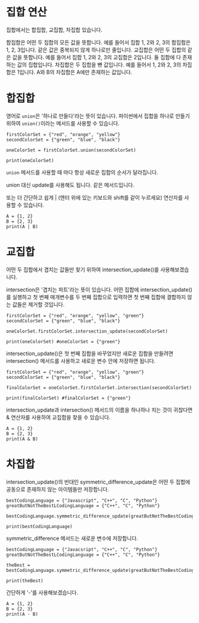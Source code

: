 # 집합 연산
집합에서는 합집합, 교집합, 차집합 있습니다.

합집합은 어떤 두 집합의 모든 값을 뜻합니다. 예를 들어서 집합 1, 2와 2, 3의 합집합은 1, 2, 3입니다. 같은 값은 중복되지 않게 하나로만 줄입니다.
교집합은 어떤 두 집합의 같은 값을 뜻합니다. 예를 들어서 집합 1, 2와 2, 3의 교집합은 2입니다. 둘 집합에 다 존재하는 값의 집합입니다.
차집합은 두 집합을 뺸 값입니다. 예를 들어서 1, 2와 2, 3의 차집합은 1입니다. A와 B의 차집합은 A에만 존재하는 값입니다.

# 합집합
영어로 `union`은 '하나로 만들다'라는 뜻이 있습니다. 파이썬에서 집합을 하나로 만들기 위하여 `union()`이라는 메서드를 사용할 수 있습니다.

```
firstColorSet = {"red", "orange", "yellow"}
secondColorSet = {"green", "blue", "black"}

oneColorSet = firstColorSet.union(secondColorSet)

print(oneColorSet)
```

`union` 메서드를 사용할 때 마다 항상 새로운 집합의 순서가 달라집니다.

union 대신 update를 사용해도 됩니다. 같은 메서드입니다.

또는 더 간단하고 쉽게 | (엔터 위에 있는 키보드와 shift를 같이 누르세요) 연산자를 사용할 수 있습니다.

```
A = {1, 2}
B = {2, 3}
print(A | B)
```

# 교집합
어떤 두 집합에서 겹치는 값들만 찾기 위하여 intersection_update()를 사용해보겠습니다.

intersection은 '겹치는 파트'라는 뜻이 있습니다. 어떤 집합에 intersection_update()를 실행하고 첫 번째 매개변수를 두 번째 집합으로 입력하면 첫 번째 집합에 결합하지 않는 값들은 제거할 것입니다.

```
firstColorSet = {"red", "orange", "yellow", "green"}
secondColorSet = {"green", "blue", "black"}

oneColorSet.firstColorSet.intersection_update(secondColorSet)

print(oneColorSet) #oneColorSet = {"green"}
```

intersection_update()은 첫 번째 집합을 바꾸었지만 새로운 집합을 만들려면 intersection() 메서드를 사용하고 새로운 변수 안에 저장하면 됩니다.

```
firstColorSet = {"red", "orange", "yellow", "green"}
secondColorSet = {"green", "blue", "black"}

finalColorSet = oneColorSet.firstColorSet.intersection(secondColorSet)

print(finalColorSet) #finalColorSet = {"green"}
```

intersection_update과 intersection() 메서드의 이름을 하나하나 치는 것이 귀찮다면 & 연산자를 사용하여 교집합을 찾을 수 있습니다.

```
A = {1, 2}
B = {2, 3}
print(A & B)
```

# 차집합
intersection_update()의 반대인 symmetric_difference_update은 어떤 두 집합에 공동으로 존재하지 않는 아이템들만 저장합니다.

```
bestCodingLanguage = {"Javascript", "C++", "C", "Python"}
greatButNotTheBestLCodingLanguage = {"C++", "C", "Python"}

bestCodingLanguage.symmetric_difference_update(greatButNotTheBestCodingLanguage)

print(bestCodingLanguage)
```

symmetric_difference 메서드는 새로운 변수에 저장합니다.

```
bestCodingLanguage = {"Javacsript", "C++", "C", "Python"}
greatButNotTheBestLCodingLanguage = {"C++", "C", "Python"}

theBest = bestCodingLanguage.symmetric_difference_update(greatButNotTheBestCodingLanguage)

print(theBest)
````

간단하게 '-'를 사용해보겠습니다.

```
A = {1, 2}
B = {2, 3}
print(A - B)
```
